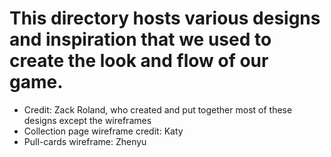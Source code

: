 # This directory hosts various designs and inspiration that we used to create the look and flow of our game.
- Credit: Zack Roland, who created and put together most of these designs except the wireframes
- Collection page wireframe credit: Katy
- Pull-cards wireframe: Zhenyu
